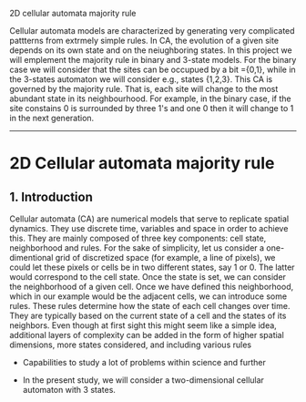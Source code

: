 2D cellular automata majority rule

Cellular automata models are characterized by generating very complicated pattterns from extrmely simple rules. In CA, the evolution of a given site depends on its own state and on the neiughboring states. In this project we will emplement the majority rule in binary and 3-state models. For the binary case we will consider that the sites can be occupued by a bit ={0,1}, while in the 3-states automaton we will consider e.g., states {1,2,3}. This CA is governed by the majority rule. That is, each site will change to the most abundant state in its neighbourhood. For example, in the binary case, if the site constains 0 is surrounded by three 1's and one 0 then it will change to 1 in the next generation.

--------------------------

# 2D Cellular automata majority rule

## 1. Introduction

Cellular automata (CA) are numerical models that serve to replicate spatial dynamics. They use discrete time, variables and space in order to achieve this. They are mainly composed of three key components: cell state, neighborhood and rules. For the sake of simplicity, let us consider a one-dimentional grid of discretized space (for example, a line of pixels), we could let these pixels or cells be in two  different states, say 1 or 0. The latter would correspond to the cell state. Once the state is set, we can consider the neighborhood of a given cell. Once we have defined this neighborhood, which in our example would be the adjacent cells, we can introduce some rules. These rules determine how the state of each cell changes over time. They are typically based on the current state of a cell and the states of its neighbors. Even though at first sight this might seem like a simple idea, additional layers of complexity can be added in the form of higher spatial dimensions, more states considered, and including various rules 

- Capabilities to study a lot of problems within science and further

- In the present study, we will consider a two-dimensional cellular automaton with 3 states.